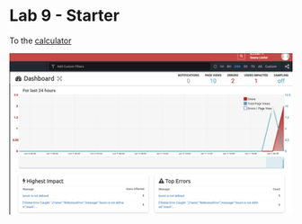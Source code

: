 # Lab 9 - Starter

To the [calculator](https://geenalimfat.github.io/Lab9_Starter/)

![TrackJS](trackjs-screenshot.png)